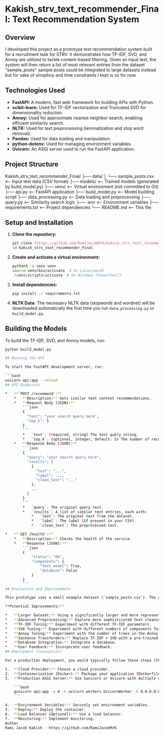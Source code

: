 # Kakish_strv_text_recommender_Final: Text Recommendation System

## Overview

I developed this project as a prototype text recommendation system built for a recruitment task for STRV. It demonstrates how TF-IDF, SVD, and Annoy are utilized to tackle content-based filtering. Given an input text, the system will then return a list of most relevant entries from the dataset "sample_posts" sample posts could be integrated to large datasets instead but for sake of simipliciy and time constraints I kept is so for now. 

## Technologies Used

*   **FastAPI:** A modern, fast web framework for building APIs with Python.
*   **scikit-learn:** Used for TF-IDF vectorization and Truncated SVD for dimensionality reduction.
*   **Annoy:** Used for approximate nearest neighbor search, enabling efficient similarity search.
*   **NLTK:** Used for text preprocessing (lemmatization and stop word removal).
*   **Pandas:** Used for data loading and manipulation.
*   **python-dotenv:** Used for managing environment variables.
*   **Uvicorn:** An ASGI server used to run the FastAPI application.

## Project Structure

Kakish_strv_text_recommender_Final/
├── data/
│   └── sample_posts.csv   <-- Input text data (CSV format)
├── models/                <-- Trained models (generated by build_model.py)
├── venv/                  <-- Virtual environment (not committed to Git)
├── api.py                 <-- FastAPI application
├── build_model.py        <-- Model building script
├── data_processing.py   <-- Data loading and preprocessing
├── query.py               <-- Similarity search logic
├── .env                   <-- Environment variables
├── requirements.txt       <-- Project dependencies
└── README.md              <-- This file

## Setup and Installation

1.  **Clone the repository:**

    ```bash
    git clone [https://github.com/RamiJacobMrK/Kakish_strv_text_recommender_Final.git](https://github.com/RamiJacobMrK/Kakish_strv_text_recommender_Final.git)
    cd Kakish_strv_text_recommender_Final
    ```

2.  **Create and activate a virtual environment:**

    ```bash
    python3 -m venv venv
    source venv/bin/activate  # On Linux/macOS
    .\venv\Scripts\activate  # On Windows (PowerShell)
    ```

3.  **Install dependencies:**

    ```bash
    pip install -r requirements.txt
    ```

4.  **NLTK Data:** The necessary NLTK data (stopwords and wordnet) will be downloaded automatically the first time you run `data_processing.py` or `build_model.py`.

## Building the Models

To build the TF-IDF, SVD, and Annoy models, run:

```bash
python build_model.py

## Running the API

To start the FastAPI development server, run:

```bash
uvicorn api:app --reload
## API Endpoints

*   **`POST /recommend`:**
    *   **Description:** Gets similar text content recommendations.
    *   **Request Body (JSON):**
        ```json
        {
          "text": "your search query here",
          "top_k": 5
        }
        ```
        *   `text`: (required, string) The text query string.
        *   `top_k`: (optional, integer, default: 5) The number of recommendations to return.
    *   **Response Body (JSON):**
        ```json
        {
          "query": "your search query here",
          "results": [
            {
              "text": "...",
              "label": ...,
              "clean_text": "..."
            },
            ...
          ]
        }
        ```
        *   `query`: The original query text.
        *   `results`: A list of similar text entries, each with:
            *   `text`: The original text from the dataset.
            *   `label`: The label (if present in your CSV).
            *   `clean_text`: The preprocessed text.

*   **`GET /health`:**
    *   **Description:** Checks the health of the service.
    *   **Response (JSON):**
        ```json
        {
            "status": "OK",
            "components": {
                "text_model": True,
                "database": False
            }
        }
        ```
## Evaluation and Improvements

This prototype uses a small example dataset (`sample_posts.csv`). The quality of the recommendations is directly related to the size, diversity, and representativeness of the dataset.

**Potential Improvements:**

*   **Larger Dataset:** Using a significantly larger and more representative dataset is the *most impactful* improvement.
*   **Advanced Preprocessing:** Explore more sophisticated text cleaning.
*   **TF-IDF Tuning:** Experiment with different TF-IDF parameters.
*   **SVD Tuning:** Experiment with different numbers of components for SVD.
*   **Annoy Tuning:** Experiment with the number of trees in the Annoy index.
*   **Sentence Transformers:** Replace TF-IDF + SVD with a pre-trained Sentence Transformer model.
*   **Database Integration:** Integrate a database.
*   **User Feedback:** Incorporate user feedback.
## Deployment (Conceptual)

For a production deployment, you would typically follow these steps (this is a high-level overview):

1.  **Cloud Provider:** Choose a cloud provider.
2.  **Containerization (Docker):** Package your application (Dockerfile not required for this submission).
3.  **Production ASGI Server:** Use Gunicorn or Uvicorn with multiple workers:

    ```bash
    gunicorn api:app -w 4 -k uvicorn.workers.UvicornWorker -b 0.0.0.0:8000
    ```

4.  **Environment Variables:** Securely set environment variables.
5.  **Deploy:** Deploy the container.
6.  **Load Balancer (Optional):** Use a load balancer.
7.  **Monitoring:** Implement monitoring.
Author
Rami Jacob Kakish - https://github.com/RamiJacobMrK